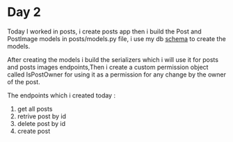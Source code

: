 # Day 2

Today I worked in posts, i create posts app then i build the Post and PostImage models in posts/models.py file, i use my db [schema](https://drawsql.app/teams/test-1748/diagrams/instagram) to create the models.

After creating the models i build the serializers which i will use it for posts and posts images endpoints,Then i create a custom permission object called IsPostOwner for using it as a permission for any change by the owner of the post.

The endpoints which i created today : 

1. get all posts
2. retrive post by id
3. delete post by id
4. create post

